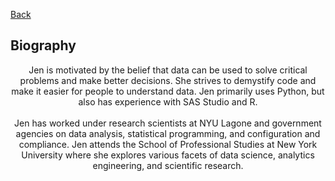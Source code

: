 [Back](https://zenjen-devs.github.io)

## Biography

<p align="center">
Jen is motivated by the belief that data can be used to solve critical problems and make better decisions. She strives to demystify code and make it easier for people to understand data. Jen primarily uses Python, but also has experience with SAS Studio and R.
  <br>
  <br>
Jen has worked under research scientists at NYU Lagone and government agencies on data analysis, statistical programming, and configuration and compliance. Jen attends the School of Professional Studies at New York University where she explores various facets of data science, analytics engineering, and scientific research.
  </p>


